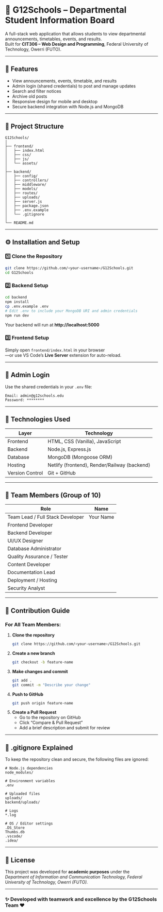 # 🏫 G12Schools – Departmental Student Information Board

A full-stack web application that allows students to view departmental announcements, timetables, events, and results.  
Built for **CIT306 – Web Design and Programming**, Federal University of Technology, Owerri (FUTO).

---

## 🚀 Features
- View announcements, events, timetable, and results  
- Admin login (shared credentials) to post and manage updates  
- Search and filter notices  
- Archive old posts  
- Responsive design for mobile and desktop  
- Secure backend integration with Node.js and MongoDB  

---

## 🧱 Project Structure
```
G12Schools/
│
├── frontend/
│   ├── index.html
│   ├── css/
│   ├── js/
│   └── assets/
│
├── backend/
│   ├── config/
│   ├── controllers/
│   ├── middleware/
│   ├── models/
│   ├── routes/
│   ├── uploads/
│   ├── server.js
│   ├── package.json
│   ├── .env.example
│   └── .gitignore
│
└── README.md
```

---

## ⚙️ Installation and Setup

### 1️⃣ Clone the Repository
```bash
git clone https://github.com/<your-username>/G12Schools.git
cd G12Schools
```

### 2️⃣ Backend Setup
```bash
cd backend
npm install
cp .env.example .env
# Edit .env to include your MongoDB URI and admin credentials
npm run dev
```
Your backend will run at **http://localhost:5000**

### 3️⃣ Frontend Setup
Simply open `frontend/index.html` in your browser  
—or use VS Code’s **Live Server** extension for auto-reload.

---

## 🔐 Admin Login
Use the shared credentials in your `.env` file:
```
Email: admin@g12schools.edu
Password: ********
```

---

## 💾 Technologies Used
| Layer | Technology |
|-------|-------------|
| Frontend | HTML, CSS (Vanilla), JavaScript |
| Backend | Node.js, Express.js |
| Database | MongoDB (Mongoose ORM) |
| Hosting | Netlify (frontend), Render/Railway (backend) |
| Version Control | Git + GitHub |

---

## 👥 Team Members (Group of 10)

| Role | Name |
|------|------|
| Team Lead / Full Stack Developer | Your Name |
| Frontend Developer | |
| Backend Developer | |
| UI/UX Designer | |
| Database Administrator | |
| Quality Assurance / Tester | |
| Content Developer | |
| Documentation Lead | |
| Deployment / Hosting | |
| Security Analyst | |

---

## 🧠 Contribution Guide

### For All Team Members:
1. **Clone the repository**
   ```bash
   git clone https://github.com/<your-username>/G12Schools.git
   ```
2. **Create a new branch**
   ```bash
   git checkout -b feature-name
   ```
3. **Make changes and commit**
   ```bash
   git add .
   git commit -m "Describe your change"
   ```
4. **Push to GitHub**
   ```bash
   git push origin feature-name
   ```
5. **Create a Pull Request**
   - Go to the repository on GitHub  
   - Click “Compare & Pull Request”  
   - Add a brief description and submit for review  

---

## 📁 .gitignore Explained
To keep the repository clean and secure, the following files are ignored:
```
# Node.js dependencies
node_modules/

# Environment variables
.env

# Uploaded files
uploads/
backend/uploads/

# Logs
*.log

# OS / Editor settings
.DS_Store
Thumbs.db
.vscode/
.idea/
```

---

## 🧾 License
This project was developed for **academic purposes** under the  
*Department of Information and Communication Technology, Federal University of Technology, Owerri (FUTO).*

---

### ✨ Developed with teamwork and excellence by the G12Schools Team ❤️
